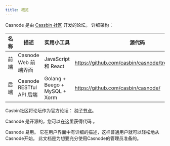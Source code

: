 ```yaml
---
title: 概览
---
```


Casnode 是由 [Cassbin 社区](https://casbin.org/) 开发的论坛。 详细架构：

| 名称 | 描述                     | 实用小工具                         | 源代码                                               |
| -- | ---------------------- | ----------------------------- | ------------------------------------------------- |
| 前端 | Casnode Web 前端界面       | JavaScript 和 React            | https://github.com/casbin/casnode/tree/master/web |
| 后端 | Casnode RESTful API 后端 | Golang + Beego + MySQL + Xorm | https://github.com/casbin/casnode/                |

 Casbin社区将论坛作为官方论坛： [种子节点](https://forum.casbin.com/)。

Casnode 是开源的，您可以在这里获得代码 [](https://github.com/casbin/casnode)。

Casnode 易用。 它在用户界面中有详细的描述，这样普通用户就可以轻松地从Casnode开始。 此文档是为想要充分使用Casnode的管理员准备的。